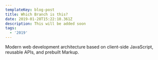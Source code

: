 ```yaml
---
templateKey: blog-post
title: Which Branch is this?
date: 2019-01-28T15:22:10.361Z
description: This will be added soon
tags:
  - '2019'
---
```

Modern web development architecture based on client-side JavaScript, reusable APIs, and prebuilt Markup. 
